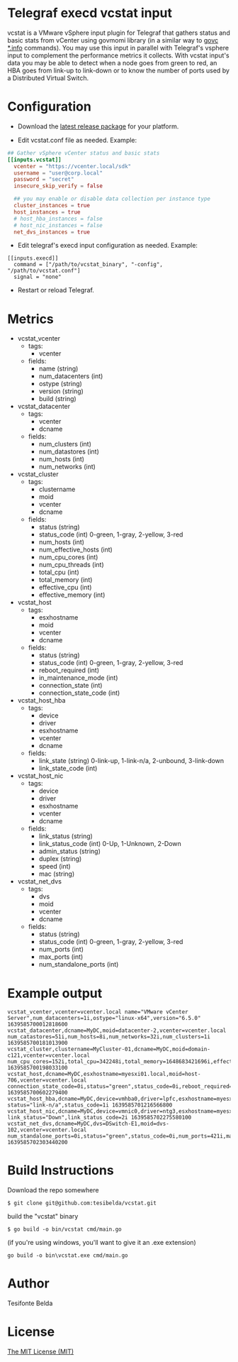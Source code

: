 # Telegraf execd vcstat input

vcstat is a VMware vSphere input plugin for Telegraf that gathers status and basic stats from vCenter using govmomi library (in a similar way to [govc *.info](https://github.com/vmware/govmomi/blob/master/govc/USAGE.md) commands). You may use this input in parallel with Telegraf's vsphere input to complement the performance metrics it collects. With vcstat input's data you may be able to detect when a node goes from green to red, an HBA goes from link-up to link-down or to know the number of ports used by a Distributed Virtual Switch.

# Configuration

* Download the [latest release package](https://github.com/tesibelda/vcstat/releases/latest) for your platform.

* Edit vcstat.conf file as needed. Example:

```toml
## Gather vSphere vCenter status and basic stats
[[inputs.vcstat]]
  vcenter = "https://vcenter.local/sdk"
  username = "user@corp.local"
  password = "secret"
  insecure_skip_verify = false

  ## you may enable or disable data collection per instance type
  cluster_instances = true
  host_instances = true
  # host_hba_instances = false
  # host_nic_instances = false
  net_dvs_instances = true
```

* Edit telegraf's execd input configuration as needed. Example:

```
[[inputs.execd]]
  command = ["/path/to/vcstat_binary", "-config", "/path/to/vcstat.conf"]
  signal = "none"
```

* Restart or reload Telegraf.

# Metrics

- vcstat_vcenter
  - tags:
    - vcenter
  - fields:
    - name (string)
    - num_datacenters (int)
    - ostype (string)
    - version (string)
    - build (string)
- vcstat_datacenter
  - tags:
    - vcenter
    - dcname
  - fields:
    - num_clusters (int)
    - num_datastores (int)
    - num_hosts (int)
    - num_networks (int)
- vcstat_cluster
  - tags:
    - clustername
	- moid
    - vcenter
    - dcname
  - fields:
	- status (string)
	- status_code (int) 0-green, 1-gray, 2-yellow, 3-red
	- num_hosts (int)
	- num_effective_hosts (int)
	- num_cpu_cores (int)
	- num_cpu_threads (int)
	- total_cpu (int)
	- total_memory (int)
	- effective_cpu (int)
	- effective_memory (int)
- vcstat_host
  - tags:
    - esxhostname
	- moid
    - vcenter
    - dcname
  - fields:
	- status (string)
	- status_code (int) 0-green, 1-gray, 2-yellow, 3-red
	- reboot_required (int)
	- in_maintenance_mode (int)
	- connection_state (int)
	- connection_state_code (int)
- vcstat_host_hba
  - tags:
	- device
	- driver
    - esxhostname
    - vcenter
    - dcname
  - fields:
	- link_state (string) 0-link-up, 1-link-n/a, 2-unbound, 3-link-down
	- link_state_code (int)
- vcstat_host_nic
  - tags:
	- device
	- driver
    - esxhostname
    - vcenter
    - dcname
  - fields:
	- link_status (string)
	- link_status_code (int) 0-Up, 1-Unknown, 2-Down
	- admin_status (string)
	- duplex (string)
	- speed (int)
	- mac (string)
- vcstat_net_dvs
  - tags:
    - dvs
	- moid
    - vcenter
    - dcname
  - fields:
    - status (string)
    - status_code (int) 0-green, 1-gray, 2-yellow, 3-red
    - num_ports (int)
    - max_ports (int)
    - num_standalone_ports (int)

# Example output

```plain
vcstat_vcenter,vcenter=vcenter.local name="VMware vCenter Server",num_datacenters=1i,ostype="linux-x64",version="6.5.0" 1639585700012818600
vcstat_datacenter,dcname=MyDC,moid=datacenter-2,vcenter=vcenter.local num_catastores=51i,num_hosts=8i,num_networks=32i,num_clusters=1i 1639585700181013900
vcstat_cluster,clustername=MyCluster-01,dcname=MyDC,moid=domain-c121,vcenter=vcenter.local num_cpu_cores=152i,total_cpu=342248i,total_memory=1648683421696i,effective_cpu=299032i,status="green",status_code=0i,num_hosts=8i,num_effective_hosts=8i,num_cpu_threads=304i,effective_memory=1502236i 1639585700198033100
vcstat_host,dcname=MyDC,esxhostname=myesxi01.local,moid=host-706,vcenter=vcenter.local connection_state_code=0i,status="green",status_code=0i,reboot_required=false,in_maintenance_mode=false,connection_state="connected" 1639585700602279400
vcstat_host_hba,dcname=MyDC,device=vmhba0,driver=lpfc,esxhostname=myesxi01.local,vcenter=vcenter.local status="link-n/a",status_code=1i 1639585701216566800
vcstat_host_nic,dcname=MyDC,device=vmnic0,driver=ntg3,esxhostname=myesxi01.local,vcenter=vcenter.local link_status="Down",link_status_code=2i 1639585702275580100
vcstat_net_dvs,dcname=MyDC,dvs=DSwitch-E1,moid=dvs-102,vcenter=vcenter.local num_standalone_ports=0i,status="green",status_code=0i,num_ports=421i,max_ports=2147483647i 1639585702303440200
```

# Build Instructions

Download the repo somewhere

    $ git clone git@github.com:tesibelda/vcstat.git

build the "vcstat" binary

    $ go build -o bin/vcstat cmd/main.go
    
 (if you're using windows, you'll want to give it an .exe extension)
 
    go build -o bin\vcstat.exe cmd/main.go

# Author

Tesifonte Belda

# License

[The MIT License (MIT)](https://github.com/tesibelda/vcstat/blob/master/LICENSE)
